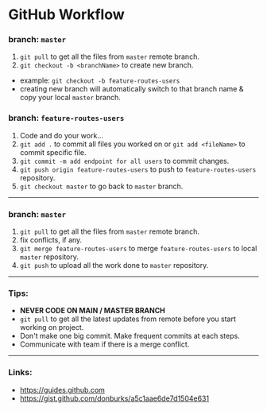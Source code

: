# GitHub Workflow

### **branch:** `master`
1. `git pull` to get all the files from `master` remote branch.
2. `git checkout -b <branchName>` to create new branch.
* example: `git checkout -b feature-routes-users`
* creating new branch will automatically switch to that branch name & copy your local `master` branch.

### **branch:** `feature-routes-users`
1. Code and do your work...
2. `git add .` to commit all files you worked on or `git add <fileName>` to commit specific file.
4. `git commit -m add endpoint for all users` to commit changes.
5. `git push origin feature-routes-users` to push to `feature-routes-users` repository.
6. `git checkout master` to go back to `master` branch.

---

### **branch:** `master`
1. `git pull` to get all the files from `master` remote branch.
2. fix conflicts, if any.
3. `git merge feature-routes-users` to merge `feature-routes-users` to local `master` repository.
4. `git push` to upload all the work done to `master` repository.

---

### Tips:
* **NEVER CODE ON MAIN / MASTER BRANCH**
* `git pull` to get all the latest updates from remote before you start working on project.
* Don't make one big commit. Make frequent commits at each steps.
* Communicate with team if there is a merge conflict.

---

### Links:
* https://guides.github.com
* https://gist.github.com/donburks/a5c1aae6de7d1504e631
